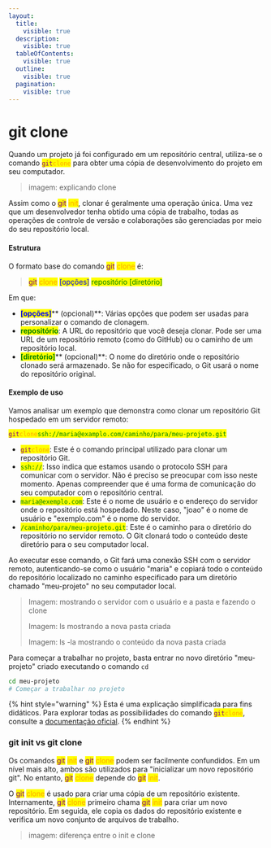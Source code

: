 ```yaml
---
layout:
  title:
    visible: true
  description:
    visible: true
  tableOfContents:
    visible: true
  outline:
    visible: true
  pagination:
    visible: true
---
```


# git clone

Quando um projeto já foi configurado em um repositório central, utiliza-se o comando <mark style="color:purple;">`git`</mark><mark style="color:orange;">`clone`</mark> para obter uma cópia de desenvolvimento do projeto em seu computador.&#x20;

> imagem: explicando clone

Assim como o <mark style="color:purple;">git</mark> <mark style="color:orange;">init</mark>, clonar é geralmente uma operação única. Uma vez que um desenvolvedor tenha obtido uma cópia de trabalho, todas as operações de controle de versão e colaborações são gerenciadas por meio do seu repositório local.

#### Estrutura

O formato base do comando <mark style="color:purple;">git</mark>  <mark style="color:orange;">clone</mark> é:

> <mark style="color:purple;">git</mark> <mark style="color:orange;">clone</mark> <mark style="color:blue;">\[opções]</mark> <mark style="color:green;">repositório \[diretório]</mark>

Em que:

* <mark style="color:blue;">**\[opções]**</mark>** (opcional)**: Várias opções que podem ser usadas para personalizar o comando de clonagem.
* <mark style="color:green;">**repositório**</mark>: A URL do repositório que você deseja clonar. Pode ser uma URL de um repositório remoto (como do GitHub) ou o caminho de um repositório local.
* <mark style="color:green;">**\[diretório]**</mark>** (opcional)**: O nome do diretório onde o repositório clonado será armazenado. Se não for especificado, o Git usará o nome do repositório original.

#### Exemplo de uso

Vamos analisar um exemplo que demonstra como clonar um repositório Git hospedado em um servidor remoto:

<mark style="color:purple;">`git`</mark><mark style="color:orange;">`clone`</mark><mark style="color:green;">`ssh://maria@examplo.com/caminho/para/meu-projeto.git`</mark>

* <mark style="color:purple;">`git`</mark><mark style="color:orange;">`clone`</mark>: Este é o comando principal utilizado para clonar um repositório Git.
* <mark style="color:green;">`ssh://`</mark>: Isso indica que estamos usando o protocolo SSH para comunicar com o servidor. Não é preciso se preocupar com isso neste momento. Apenas compreender que é uma forma de comunicação do seu computador com o repositório central.
* <mark style="color:green;">`maria@exemplo.com`</mark>: Este é o nome de usuário e o endereço do servidor onde o repositório está hospedado. Neste caso, "joao" é o nome de usuário e "exemplo.com" é o nome do servidor.
* <mark style="color:green;">`/caminho/para/meu-projeto.git`</mark>: Este é o caminho para o diretório do repositório no servidor remoto. O Git clonará todo o conteúdo deste diretório para o seu computador local.

Ao executar esse comando, o Git fará uma conexão SSH com o servidor remoto, autenticando-se como o usuário "maria" e copiará todo o conteúdo do repositório localizado no caminho especificado para um diretório chamado "meu-projeto" no seu computador local.

> Imagem: mostrando o servidor com o usuário e a pasta e fazendo o clone
>
> Imagem: ls mostrando a nova pasta criada
>
> Imagem: ls -la mostrando o conteúdo da nova pasta criada

Para começar a trabalhar no projeto, basta entrar no novo diretório "meu-projeto" criado executando o comando `cd`&#x20;

```bash
cd meu-projeto
# Começar a trabalhar no projeto
```



{% hint style="warning" %}
Esta é uma explicação simplificada para fins didáticos. Para explorar todas as possibilidades do comando <mark style="color:purple;">`git`</mark><mark style="color:orange;">`clone`</mark>, consulte a [documentação oficial](https://git-scm.com/docs/git-clone/pt\_BR).
{% endhint %}

### git init vs git clone

Os comandos <mark style="color:purple;">git</mark> <mark style="color:orange;">init</mark> e <mark style="color:purple;">git</mark> <mark style="color:orange;">clone</mark> podem ser facilmente confundidos. Em um nível mais alto, ambos são utilizados para "inicializar um novo repositório git".  No entanto, <mark style="color:purple;">git</mark> <mark style="color:orange;">clone</mark> depende do <mark style="color:purple;">git</mark> <mark style="color:orange;">init</mark>.&#x20;

O <mark style="color:purple;">git</mark> <mark style="color:orange;">clone</mark> é usado para criar uma cópia de um repositório existente. Internamente, <mark style="color:purple;">git</mark> <mark style="color:orange;">clone</mark> primeiro chama <mark style="color:purple;">git</mark> <mark style="color:orange;">init</mark> para criar um novo repositório. Em seguida, ele copia os dados do repositório existente e verifica um novo conjunto de arquivos de trabalho.

> imagem: diferença entre o init e clone

